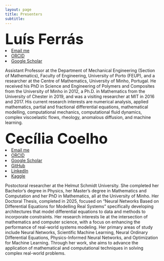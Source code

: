 ```yaml
---
layout: page
title: Presenters
subtitle: 
---
```


 <font size="32" family="Open Sans">
    <b>Luís Ferrás</b>
</font>

<div>
 <li class="list-inline-item">
    <a href="mailto:lferras@fe.up.pt" title="Email me">
      <span class="fa-stack fa-lg" aria-hidden="true">
        <i class="fas fa-circle fa-stack-2x"></i>
        <i class="fas fa-envelope fa-stack-1x fa-inverse"></i>
      </span>
      <span class="sr-only">Email me</span>
   </a>
  </li>
<li class="list-inline-item">
   <a href="https://orcid.org/0000-0001-5477-3226" title="ORCID">
     <span class="fa-stack fa-lg" aria-hidden="true">
       <i class="fas fa-circle fa-stack-2x"></i>
       <i class="fab fa-orcid fa-stack-1x fa-inverse"></i>
     </span>
     <span class="sr-only">ORCID</span>
   </a>
 </li>
  <li class="list-inline-item">
    <a href="https://scholar.google.com/citations?user=r3TVndQAAAAJ&hl=en&oi=ao" title="Google Scholar">
      <span class="fa-stack fa-lg" aria-hidden="true">
        <i class="fas fa-circle fa-stack-2x"></i>
        <i class="fa fa-graduation-cap fa-stack-1x fa-inverse"></i>
      </span>
      <span class="sr-only">Google Scholar</span>
    </a>
  </li>
</div>



Assistant Professor at the Department of Mechanical Engineering (Section of Mathematics), Faculty of Engineering, University of Porto (FEUP), and a researcher at the Centre of Mathematics, University of Minho, Portugal. He received his PhD in Science and Engineering of Polymers and Composites from the University of Minho in 2012, a Ph.D. in Mathematics from the University of Chester in 2019, and was a visiting researcher at MIT in 2016 and 2017. His current research interests are numerical analysis, applied mathematics, partial and fractional differential equations, mathematical modelling, computational mechanics, computational fluid dynamics, complex viscoelastic flows, rheology, anomalous diffusion, and machine learning.



 <font size="32" family="Open Sans">
    <b>Cecília Coelho</b>
</font>

<div>
 <li class="list-inline-item">
    <a href="mailto:cmartins@cmat.uminho.pt" title="Email me">
      <span class="fa-stack fa-lg" aria-hidden="true">
        <i class="fas fa-circle fa-stack-2x"></i>
        <i class="fas fa-envelope fa-stack-1x fa-inverse"></i>
      </span>
      <span class="sr-only">Email me</span>
   </a>
  </li>
<li class="list-inline-item">
   <a href="https://orcid.org/0009-0009-4502-937X" title="ORCID">
     <span class="fa-stack fa-lg" aria-hidden="true">
       <i class="fas fa-circle fa-stack-2x"></i>
       <i class="fab fa-orcid fa-stack-1x fa-inverse"></i>
     </span>
     <span class="sr-only">ORCID</span>
   </a>
 </li>
  <li class="list-inline-item">
    <a href="https://scholar.google.com/citations?user=glIx3vsAAAAJ&hl=en" title="Google Scholar">
      <span class="fa-stack fa-lg" aria-hidden="true">
        <i class="fas fa-circle fa-stack-2x"></i>
        <i class="fa fa-graduation-cap fa-stack-1x fa-inverse"></i>
      </span>
      <span class="sr-only">Google Scholar</span>
    </a>
  </li>
 
 <li class="list-inline-item">
    <a href="https://github.com/CeciliaCoelho" title="GitHub">
      <span class="fa-stack fa-lg" aria-hidden="true">
        <i class="fas fa-circle fa-stack-2x"></i>
        <i class="fab fa-github fa-stack-1x fa-inverse"></i>
      </span>
      <span class="sr-only">GitHub</span>
   </a>
  </li>
  
  <li class="list-inline-item">
    <a href="https://linkedin.com/in/cecilia-coelho-b38b91183/" title="LinkedIn">
      <span class="fa-stack fa-lg" aria-hidden="true">
        <i class="fas fa-circle fa-stack-2x"></i>
        <i class="fab fa-linkedin fa-stack-1x fa-inverse"></i>
      </span>
      <span class="sr-only">LinkedIn</span>
   </a>
  </li>
    <li class="list-inline-item">
    <a href="https://www.kaggle.com/cici118/datasets" title="Kaggle">
      <span class="fa-stack fa-lg" aria-hidden="true">
        <i class="fas fa-circle fa-stack-2x"></i>
        <i class="fab fa-kaggle fa-stack-1x fa-inverse"></i>
      </span>
      <span class="sr-only">Kaggle</span>
   </a>
  </li>
</div>


Postoctoral researcher at the Helmut Schmidt University. She completed her Bachelor’s degree in Physics, her Master’s degree in Mathematics and Computation and her PhD in Mathematics, all at the University of Minho. Her Doctoral Thesis, completed in 2025, focused on “Neural Networks Based on Differential Equations for Modelling Real Systems” specifically developing architectures that model differential equations to data and methods to incorporate constraints. Her research interests lie at the intersection of mathematics and computer science, with a focus on enhancing the performance of real-world systems modeling. Her primary areas of study include Neural Networks, Scientific Machine Learning, Neural Ordinary Differential Equations, Physics-Informed Neural Networks, and Optimization for Machine Learning. Through her work, she aims to advance the application of mathematical and computational techniques in solving complex real-world problems. 

